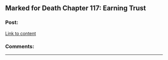 ## Marked for Death Chapter 117: Earning Trust

### Post:

[Link to content](https://forums.sufficientvelocity.com/posts/8241003/)

### Comments:

---

